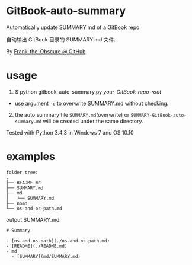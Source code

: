 # GitBook-auto-summary

Automatically update SUMMARY.md of a GitBook repo

自动输出 GitBook 目录的 SUMMARY.md 文件.

By [Frank-the-Obscure @ GitHub](https://github.com/Frank-the-Obscure)

# usage

1. $ python gitbook-auto-summary.py *your-GitBook-repo-root*
  - use argument `-o` to overwrite SUMMARY.md without checking.
2. the auto summary file `SUMMARY.md`(overwrite) or `SUMMARY-GitBook-auto-summary.md` will be created under the same directory.

Tested with Python 3.4.3 in Windows 7 and OS 10.10

# examples

```
folder tree:
.
├── README.md
├── SUMMARY.md
├── md
│   └── SUMMARY.md
├── nomd
└── os-and-os-path.md
```

output SUMMARY.md:

```
# Summary

- [os-and-os-path](./os-and-os-path.md)
- [README](./README.md)
- md
  - [SUMMARY](md/SUMMARY.md)

```

